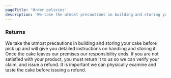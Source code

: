 ```yaml
---
pageTitle: 'Order policies'
description: 'We take the utmost precautions in building and storing your cake before pick up and will give you detailed instructions on handling and storing it.'
---
```


### Returns
We take the utmost precautions in building and storing your cake before pick up and will give you detailed instructions on handling and storing it. Once the cake leaves our premises our responsibility ends. If you are not satisfied with your product, you must return it to us so we can verify your claim, and issue a refund. It is important we can physically examine and taste the cake before issuing a refund.